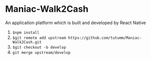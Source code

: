 # Maniac-Walk2Cash
An application platform which is built and developed by React Native

1. `$npm install`
2. `$git remote add upstream https://github.com/tutumm/Maniac-Walk2Cash.git`
3. `$git checkout -b develop`
4. `git merge upstream/develop`
